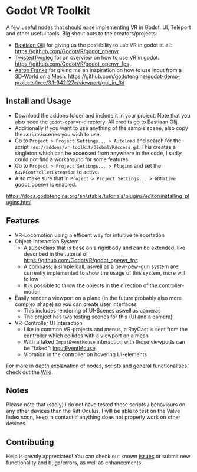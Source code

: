 # Godot VR Toolkit

A few useful nodes that should ease implementing VR in Godot. UI, Teleport and other useful tools.
Big shout outs to the creators/projects:

* [Bastiaan Olij](https://github.com/BastiaanOlij) for giving us the possibility to use VR in godot at all:
  https://github.com/GodotVR/godot_openvr
* [TwistedTwigleg](https://github.com/TwistedTwigleg) for an overview on how to use VR in godot:
  https://github.com/GodotVR/godot_openvr_fps
* [Aaron Franke](https://github.com/aaronfranke) for giving me an inspiration on how to use input from a 3D-World on a Mesh: 
  https://github.com/godotengine/godot-demo-projects/tree/3.1-342f27e/viewport/gui_in_3d

## Install and Usage

* Download the addons folder and include it in your project. Note that you also need the ``godot-openvr``-directory. All credits go to Bastiaan Olij.
* Additionally if you want to use anything of the sample scene, also copy the scripts/scenes you wish to use.
* Go to ``Project > Project Settings... > Autoload`` and search for the script ``res://addons/vr-toolkit/GlobalVRAccess.gd``. This creates a singleton which can be accessed from anywhere in the code, I sadly could not find a workaround for some features.
* Go to ``Project > Project Settings... > Plugins`` and set the ``ARVRControllerExtension`` to active.
* Also make sure that in ``Project > Project Settings... > GDNative`` godot_openvr is enabled.

https://docs.godotengine.org/en/stable/tutorials/plugins/editor/installing_plugins.html

## Features

* VR-Locomotion using a efficent way for intuitive teleportation
* Object-Interaction System
  * A superclass that is base on a rigidbody and can be extended, like described in the tutorial of https://github.com/GodotVR/godot_openvr_fps
  * A compass, a simple ball, aswell as a pew-pew-gun system are currently implemented to show the usage of this system, more will follow
  * It is possible to throw the objects in the direction of the controller-motion
* Easily render a viewport on a plane (in the future probably also more complex shape) so you can create user interfaces
  * This includes rendering of UI-Scenes aswell as cameras
  * The project has two testing scenes for this (UI and a camera)
* VR-Controller UI Interaction
  * Like in common VR-projects and menus, a RayCast is sent from the controller which collides with a viewport on a mesh
  * With a faked ``InputEventMouse`` interaction with those viewports can be "faked": [InputEventMouse](https://docs.godotengine.org/en/stable/classes/class_inputeventmouse.html)
  * Vibration in the controller on hovering UI-elements
  
For more in depth explanation of nodes, scripts and general functionalities check out the [Wiki](https://github.com/boku-ilen/godot-vr-toolkit/wiki).

## Notes

Please note that (sadly) i do not have tested these scripts / behaviours on any other devices than the Rift Oculus. I will be able to test on the Valve Index soon, keep in contact if anything does not properly work on other devices.

## Contributing

Help is greatly appreciated! You can check out known [issues](https://github.com/boku-ilen/godot-vr-toolkit/issues) or submit new functionality and bugs/errors, as well as enhancements.
